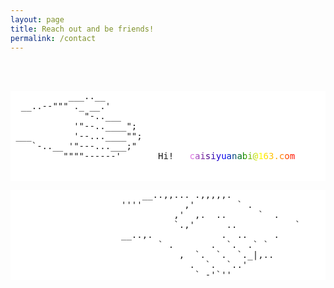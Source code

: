 ```yaml
---
layout: page
title: Reach out and be friends!
permalink: /contact
---
```


<style>
  pre {
    background-color: white; /* 将背景色设置为白色 */
  }
</style>

<br><br>


<pre>
           ___..__
  __..--""" ._ __.'
              "-..___
            '"--..____";
 ___        '--...____"";
    `-..__ '"---...___;"
          """"------'       Hi!   <a href="mailto:caisiyuanabi@163.com" style="background-image: linear-gradient(to right, violet, indigo, blue, green, yellow, orange, red); -webkit-background-clip: text; color: transparent;">caisiyuanabi@163.com</a><br>

</pre>

<pre>
                         __..,,... .,,,,,.
                     ''''        ,'        ` .
                               ,'  ,.  ..      `  .
                               `.,'      ..           `
                     __..,.             .  ..     .          Connected.
                            ` .       .  `.  .` `
                                ,  `.  `.  `._|,..
                                  .  `.  `..'
                                   ` -'`''
</pre>
